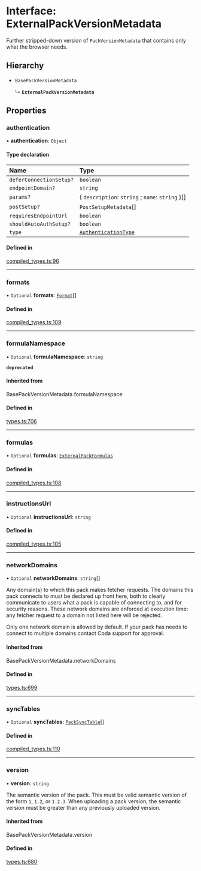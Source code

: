 # Interface: ExternalPackVersionMetadata

Further stripped-down version of `PackVersionMetadata` that contains only what the browser needs.

## Hierarchy

- `BasePackVersionMetadata`

  ↳ **`ExternalPackVersionMetadata`**

## Properties

### authentication

• **authentication**: `Object`

#### Type declaration

| Name | Type |
| :------ | :------ |
| `deferConnectionSetup?` | `boolean` |
| `endpointDomain?` | `string` |
| `params?` | { `description`: `string` ; `name`: `string`  }[] |
| `postSetup?` | `PostSetupMetadata`[] |
| `requiresEndpointUrl` | `boolean` |
| `shouldAutoAuthSetup?` | `boolean` |
| `type` | [`AuthenticationType`](../enums/AuthenticationType.md) |

#### Defined in

[compiled_types.ts:96](https://github.com/coda/packs-sdk/blob/main/compiled_types.ts#L96)

___

### formats

• `Optional` **formats**: [`Format`](Format.md)[]

#### Defined in

[compiled_types.ts:109](https://github.com/coda/packs-sdk/blob/main/compiled_types.ts#L109)

___

### formulaNamespace

• `Optional` **formulaNamespace**: `string`

**`deprecated`**

#### Inherited from

BasePackVersionMetadata.formulaNamespace

#### Defined in

[types.ts:706](https://github.com/coda/packs-sdk/blob/main/types.ts#L706)

___

### formulas

• `Optional` **formulas**: [`ExternalPackFormulas`](../types/ExternalPackFormulas.md)

#### Defined in

[compiled_types.ts:108](https://github.com/coda/packs-sdk/blob/main/compiled_types.ts#L108)

___

### instructionsUrl

• `Optional` **instructionsUrl**: `string`

#### Defined in

[compiled_types.ts:105](https://github.com/coda/packs-sdk/blob/main/compiled_types.ts#L105)

___

### networkDomains

• `Optional` **networkDomains**: `string`[]

Any domain(s) to which this pack makes fetcher requests. The domains this pack connects to must be
declared up front here, both to clearly communicate to users what a pack is capable of connecting to,
and for security reasons. These network domains are enforced at execution time: any fetcher request
to a domain not listed here will be rejected.

Only one network domain is allowed by default. If your pack has needs to connect to multiple domains
contact Coda support for approval.

#### Inherited from

BasePackVersionMetadata.networkDomains

#### Defined in

[types.ts:699](https://github.com/coda/packs-sdk/blob/main/types.ts#L699)

___

### syncTables

• `Optional` **syncTables**: [`PackSyncTable`](../types/PackSyncTable.md)[]

#### Defined in

[compiled_types.ts:110](https://github.com/coda/packs-sdk/blob/main/compiled_types.ts#L110)

___

### version

• **version**: `string`

The semantic version of the pack. This must be valid semantic version of the form `1`, `1.2`, or `1.2.3`.
When uploading a pack version, the semantic version must be greater than any previously uploaded version.

#### Inherited from

BasePackVersionMetadata.version

#### Defined in

[types.ts:680](https://github.com/coda/packs-sdk/blob/main/types.ts#L680)
